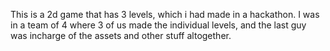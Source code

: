 This is a 2d game that has 3 levels, which i had made in a hackathon. I was in a team of 4 where 3 of us made the individual levels, and the last guy was incharge of the assets
and other stuff altogether.
